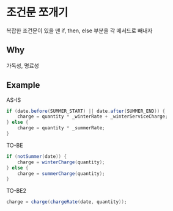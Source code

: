 # 조건문 쪼개기

복잡한 조건문이 있을 땐 if, then, else 부분을 각 메서드로 빼내자

## Why
가독성, 명료성

## Example
AS-IS
```java
if (date.before(SUMMER_START) || date.after(SUMMER_END)) {
    charge = quantity * _winterRate + _winterServiceCharge;
} else {
    charge = quantity * _summerRate;
}
```
TO-BE
```java
if (notSummer(date)) {
    charge = winterCharge(quantity);
} else {
    charge = summerCharge(quantity);
}
```

TO-BE2
```java
charge = charge(chargeRate(date, quantity));
```